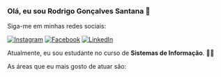 ### Olá, eu sou Rodrigo Gonçalves Santana 👋

Siga-me em minhas redes sociais:

[![Instagram](https://img.shields.io/badge/Instagram-ff69b4?style=flat&logo=Instagram&logoColor=white)](https://www.instagram.com/rodrigo.gsantana)
[![Facebook](https://img.shields.io/badge/Facebook-blue?style=flat&logo=Facebook&logoColor=white)](https://www.facebook.com/rodrigo.goncalves.75641)
[![LinkedIn](https://img.shields.io/badge/LinkedIn-blue?style=flat&logo=linkedin&labelColor=blue)](https://www.linkedin.com/in/rodrigo-gon%C3%A7alves-santana/)


Atualmente, eu sou estudante no curso de **Sistemas de Informação**. 👨‍💻

As áreas que eu mais gosto de atuar são:
